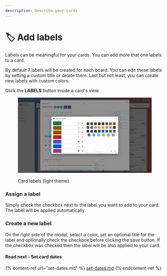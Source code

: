 ```yaml
---
description: Describe your cards
---
```


# 🏷 Add labels

Labels can be meaningful for your cards. You can add more that one labels to a card.

By default 7 labels will be created for each board. You can edit these labels by setting a custom title or delete them. Last but not least, you can create new labels with custom colors.

Click the **LABELS** button inside a card's view.

<figure><img src="../../.gitbook/assets/card-labels.png" alt=""><figcaption><p>Card labels (light theme)</p></figcaption></figure>

### Assign a label

Simply check the checkbox next to the label you want to add to your card. The label will be applied automatically.

### Create a new label

On the right side of the modal, select a color, set an optional title for the label and optionally check the checkbox before clicking the save button. If the checkbox was checked then the label will be also applied to your card.

#### Read next - Set card dates

{% content-ref url="set-dates.md" %}
[set-dates.md](set-dates.md)
{% endcontent-ref %}
